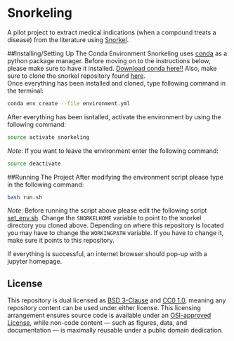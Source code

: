 # Snorkeling

A pilot project to extract medical indications (when a compound treats a disease) from the literature using [Snorkel](https://github.com/HazyResearch/snorkel).

##Installing/Setting Up The Conda Environment
Snorkeling uses [conda](http://conda.pydata.org/docs/intro.html) as a python package manager. Before moving on to the instructions below, please make sure to have it installed. [Download conda here!!](https://www.continuum.io/downloads) Also, make sure to clone the snorkel repository found [here](https://github.com/HazyResearch/snorkel).  
Once everything has been installed and cloned, type following command in the terminal: 

```bash
conda env create --file environment.yml
``` 

After everything has been isntalled, activate  the environment by using the following command: 

```bash
source activate snorkeling
```  

_Note_: If you want to leave the environment enter the following command:

```bash
source deactivate 
```

##Running The Project
After modifying the environment script please type in the following command: 

```bash 
bash run.sh
```  

_Note_: Before running the script above please edit the following script [set_env.sh](set_env.sh). Change the `SNORKELHOME` variable to point to the snorkel directory you cloned above. Depending on where this repository is located you may have to change the `WORKINGPATH` variable. If you have to change it, make sure it points to this repository.
  
If everything is successful, an internet browser should pop-up with a jupyter homepage.

## License

This repository is dual licensed as [BSD 3-Clause](LICENSE-BSD.md) and [CC0 1.0](LICENSE-CC0.md), meaning any repository content can be used under either license. This licensing arrangement ensures source code is available under an [OSI-approved License](https://opensource.org/licenses/alphabetical), while non-code content — such as figures, data, and documentation — is maximally reusable under a public domain dedication.
